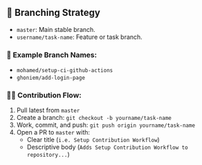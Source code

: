 ## 🔀 Branching Strategy

- `master`: Main stable branch.
- `username/task-name`: Feature or task branch.

### 🧭 Example Branch Names:
- `mohamed/setup-ci-github-actions`
- `ghoniem/add-login-page`

### 🧑‍💻 Contribution Flow:
1. Pull latest from `master`
2. Create a branch: `git checkout -b yourname/task-name`
3. Work, commit, and push: `git push origin yourname/task-name`
4. Open a PR to `master` with:
   - Clear title (`i.e. Setup Contribution Workflow`)
   - Descriptive body (`Adds Setup Contribution Workflow to repository...`)
